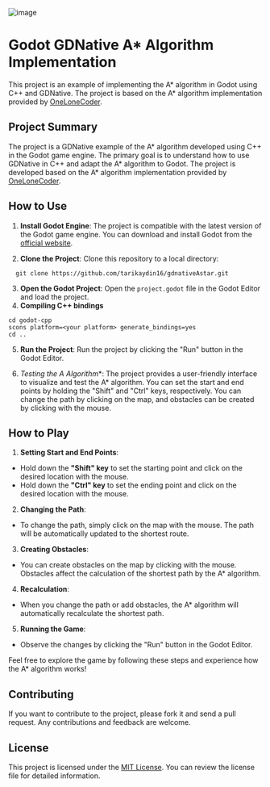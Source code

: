 ![image](https://github.com/tarikaydin16/gdnativeAstar/assets/46083980/b08169aa-06bf-466b-83a1-961e1b6d3a52)
# Godot GDNative A* Algorithm Implementation

This project is an example of implementing the A* algorithm in Godot using C++ and GDNative. The project is based on the A* algorithm implementation provided by [OneLoneCoder](https://github.com/OneLoneCoder).

## Project Summary

The project is a GDNative example of the A* algorithm developed using C++ in the Godot game engine. The primary goal is to understand how to use GDNative in C++ and adapt the A* algorithm to Godot. The project is developed based on the A* algorithm implementation provided by [OneLoneCoder](https://github.com/OneLoneCoder).

## How to Use

1. **Install Godot Engine**: The project is compatible with the latest version of the Godot game engine. You can download and install Godot from the [official website](https://godotengine.org/).

2. **Clone the Project**: Clone this repository to a local directory:
 ```console
   git clone https://github.com/tarikaydin16/gdnativeAstar.git
 ```
3. **Open the Godot Project**: Open the `project.godot` file in the Godot Editor and load the project.
4. **Compiling C++ bindings**
```console
cd godot-cpp
scons platform=<your platform> generate_bindings=yes
cd ..
 ```
5. **Run the Project**: Run the project by clicking the "Run" button in the Godot Editor.

6. **Testing the A* Algorithm**: The project provides a user-friendly interface to visualize and test the A* algorithm. You can set the start and end points by holding the "Shift" and "Ctrl" keys, respectively. You can change the path by clicking on the map, and obstacles can be created by clicking with the mouse.

## How to Play

1. **Setting Start and End Points**:
- Hold down the **"Shift" key** to set the starting point and click on the desired location with the mouse.
- Hold down the **"Ctrl" key** to set the ending point and click on the desired location with the mouse.

2. **Changing the Path**:
- To change the path, simply click on the map with the mouse. The path will be automatically updated to the shortest route.

3. **Creating Obstacles**:
- You can create obstacles on the map by clicking with the mouse. Obstacles affect the calculation of the shortest path by the A* algorithm.

4. **Recalculation**:
- When you change the path or add obstacles, the A* algorithm will automatically recalculate the shortest path.

5. **Running the Game**:
- Observe the changes by clicking the "Run" button in the Godot Editor.

Feel free to explore the game by following these steps and experience how the A* algorithm works!

## Contributing

If you want to contribute to the project, please fork it and send a pull request. Any contributions and feedback are welcome.

## License

This project is licensed under the [MIT License](LICENSE). You can review the license file for detailed information.




